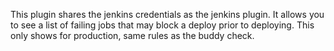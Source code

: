 This plugin shares the jenkins credentials as the jenkins plugin. It allows you to see a list of failing jobs that may block a deploy prior to deploying. This only shows for production, same rules as the buddy check.
